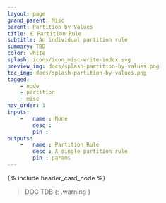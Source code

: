```yaml
---
layout: page
grand_parent: Misc
parent: Partition by Values
title: 🝗 Partition Rule
subtitle: An individual partition rule
summary: TBD
color: white
splash: icons/icon_misc-write-index.svg
preview_img: docs/splash-partition-by-values.png
toc_img: docs/splash-partition-by-values.png
tagged: 
    - node
    - partition
    - misc
nav_order: 1
inputs:
    -   name : None
        desc : 
        pin : 
outputs:
    -   name : Partition Rule
        desc : A single partition rule
        pin : params
---
```


{% include header_card_node %}

> DOC TDB
{: .warning }
